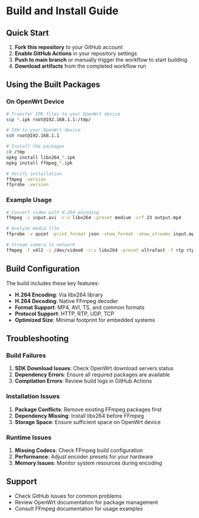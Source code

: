 # Build and Install Guide

## Quick Start

1. **Fork this repository** to your GitHub account
2. **Enable GitHub Actions** in your repository settings
3. **Push to main branch** or manually trigger the workflow to start building
4. **Download artifacts** from the completed workflow run

## Using the Built Packages

### On OpenWrt Device

```bash
# Transfer IPK files to your OpenWrt device
scp *.ipk root@192.168.1.1:/tmp/

# SSH to your OpenWrt device
ssh root@192.168.1.1

# Install the packages
cd /tmp
opkg install libx264_*.ipk
opkg install ffmpeg_*.ipk

# Verify installation
ffmpeg -version
ffprobe -version
```

### Example Usage

```bash
# Convert video with H.264 encoding
ffmpeg -i input.avi -c:v libx264 -preset medium -crf 23 output.mp4

# Analyze media file
ffprobe -v quiet -print_format json -show_format -show_streams input.mp4

# Stream camera to network
ffmpeg -f v4l2 -i /dev/video0 -c:v libx264 -preset ultrafast -f rtp rtp://224.1.1.1:5004
```

## Build Configuration

The build includes these key features:

- **H.264 Encoding**: Via libx264 library
- **H.264 Decoding**: Native FFmpeg decoder
- **Format Support**: MP4, AVI, TS, and common formats
- **Protocol Support**: HTTP, RTP, UDP, TCP
- **Optimized Size**: Minimal footprint for embedded systems

## Troubleshooting

### Build Failures

1. **SDK Download Issues**: Check OpenWrt download servers status
2. **Dependency Errors**: Ensure all required packages are available
3. **Compilation Errors**: Review build logs in GitHub Actions

### Installation Issues

1. **Package Conflicts**: Remove existing FFmpeg packages first
2. **Dependency Missing**: Install libx264 before FFmpeg
3. **Storage Space**: Ensure sufficient space on OpenWrt device

### Runtime Issues

1. **Missing Codecs**: Check FFmpeg build configuration
2. **Performance**: Adjust encoder presets for your hardware
3. **Memory Issues**: Monitor system resources during encoding

## Support

- Check GitHub Issues for common problems
- Review OpenWrt documentation for package management
- Consult FFmpeg documentation for usage examples
